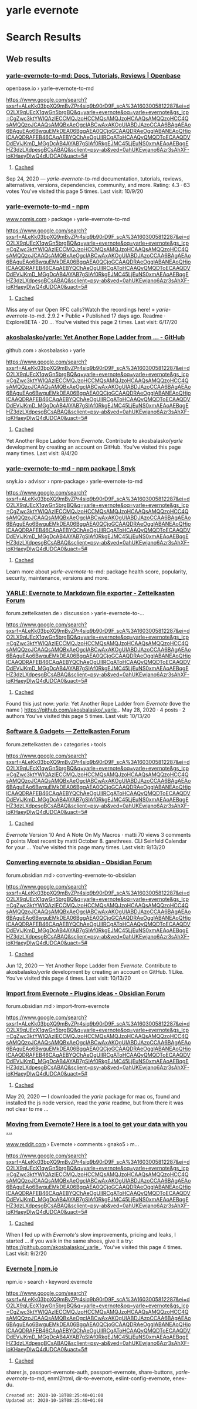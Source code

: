# yarle evernote

Search Results
==============

Web results
-----------

### [yarle-evernote-to-md: Docs, Tutorials, Reviews | Openbase](https://openbase.io/js/yarle-evernote-to-md)

openbase.io › yarle-evernote-to-md

<https://www.google.com/search?sxsrf=ALeKk03bpXQ9mBvZPr4siq9b90rD9F_scA%3A1603005812287&ei=dO2LX9qUEcX1qwGn5brgBQ&q=yarle+evernote&oq=yarle+evernote&gs_lcp=CgZwc3ktYWIQAzIECCMQJzoHCCMQsAMQJzoHCAAQsAMQQzoHCC4QsAMQQzoJCAAQsAMQBxAeOgcIABCwAxAKOgUIABDJAzoCCAA6BAgAEAo6BAguEAo6BwguEMkDEA06BggAEA0QCjoGCAAQDRAeOggIABANEAoQHjoICAAQDRAFEB46CAgAEBYQChAeOgUIIRCgAToHCAAQyQMQDToECAAQDVDdEViJKmD_MGgDcAB4AYAB7gSIAf0RkgEJMC45LjEuNS0xmAEAoAEBqgEHZ3dzLXdpesgBCsABAQ&sclient=psy-ab&ved=0ahUKEwjano6Azr3sAhXF-ioKHaeyDlwQ4dUDCA0&uact=5#>

1.  [Cached](https://webcache.googleusercontent.com/search?q=cache:_Y2LEbikyhcJ:https://openbase.io/js/yarle-evernote-to-md+&cd=1&hl=en&ct=clnk&gl=hu)

Sep 24, 2020 — _yarle_\-_evernote_\-to-md documentation, tutorials, reviews, alternatives, versions, dependencies, community, and more.
Rating: 4.3 · ‎63 votes
You've visited this page 5 times. Last visit: 10/9/20

### [yarle-evernote-to-md - npm](https://www.npmjs.com/package/yarle-evernote-to-md)

www.npmjs.com › package › yarle-evernote-to-md

<https://www.google.com/search?sxsrf=ALeKk03bpXQ9mBvZPr4siq9b90rD9F_scA%3A1603005812287&ei=dO2LX9qUEcX1qwGn5brgBQ&q=yarle+evernote&oq=yarle+evernote&gs_lcp=CgZwc3ktYWIQAzIECCMQJzoHCCMQsAMQJzoHCAAQsAMQQzoHCC4QsAMQQzoJCAAQsAMQBxAeOgcIABCwAxAKOgUIABDJAzoCCAA6BAgAEAo6BAguEAo6BwguEMkDEA06BggAEA0QCjoGCAAQDRAeOggIABANEAoQHjoICAAQDRAFEB46CAgAEBYQChAeOgUIIRCgAToHCAAQyQMQDToECAAQDVDdEViJKmD_MGgDcAB4AYAB7gSIAf0RkgEJMC45LjEuNS0xmAEAoAEBqgEHZ3dzLXdpesgBCsABAQ&sclient=psy-ab&ved=0ahUKEwjano6Azr3sAhXF-ioKHaeyDlwQ4dUDCA0&uact=5#>

1.  [Cached](https://webcache.googleusercontent.com/search?q=cache:W3FuhhGnyxEJ:https://www.npmjs.com/package/yarle-evernote-to-md+&cd=2&hl=en&ct=clnk&gl=hu)

Miss any of our Open RFC calls?Watch the recordings here! » _yarle_\-_evernote_\-to-md. 2.9.2 • Public • Published 17 days ago. Readme · ExploreBETA · 20 ...
You've visited this page 2 times. Last visit: 6/17/20

### [akosbalasko/yarle: Yet Another Rope Ladder from ... - GitHub](https://github.com/akosbalasko/yarle)

github.com › akosbalasko › yarle

<https://www.google.com/search?sxsrf=ALeKk03bpXQ9mBvZPr4siq9b90rD9F_scA%3A1603005812287&ei=dO2LX9qUEcX1qwGn5brgBQ&q=yarle+evernote&oq=yarle+evernote&gs_lcp=CgZwc3ktYWIQAzIECCMQJzoHCCMQsAMQJzoHCAAQsAMQQzoHCC4QsAMQQzoJCAAQsAMQBxAeOgcIABCwAxAKOgUIABDJAzoCCAA6BAgAEAo6BAguEAo6BwguEMkDEA06BggAEA0QCjoGCAAQDRAeOggIABANEAoQHjoICAAQDRAFEB46CAgAEBYQChAeOgUIIRCgAToHCAAQyQMQDToECAAQDVDdEViJKmD_MGgDcAB4AYAB7gSIAf0RkgEJMC45LjEuNS0xmAEAoAEBqgEHZ3dzLXdpesgBCsABAQ&sclient=psy-ab&ved=0ahUKEwjano6Azr3sAhXF-ioKHaeyDlwQ4dUDCA0&uact=5#>

1.  [Cached](https://webcache.googleusercontent.com/search?q=cache:SJLPXzOBxyYJ:https://github.com/akosbalasko/yarle+&cd=3&hl=en&ct=clnk&gl=hu)

Yet Another Rope Ladder from _Evernote_. Contribute to akosbalasko/_yarle_ development by creating an account on GitHub.
You've visited this page many times. Last visit: 8/4/20

### [yarle-evernote-to-md - npm package | Snyk](https://snyk.io/advisor/npm-package/yarle-evernote-to-md)

snyk.io › advisor › npm-package › yarle-evernote-to-md

<https://www.google.com/search?sxsrf=ALeKk03bpXQ9mBvZPr4siq9b90rD9F_scA%3A1603005812287&ei=dO2LX9qUEcX1qwGn5brgBQ&q=yarle+evernote&oq=yarle+evernote&gs_lcp=CgZwc3ktYWIQAzIECCMQJzoHCCMQsAMQJzoHCAAQsAMQQzoHCC4QsAMQQzoJCAAQsAMQBxAeOgcIABCwAxAKOgUIABDJAzoCCAA6BAgAEAo6BAguEAo6BwguEMkDEA06BggAEA0QCjoGCAAQDRAeOggIABANEAoQHjoICAAQDRAFEB46CAgAEBYQChAeOgUIIRCgAToHCAAQyQMQDToECAAQDVDdEViJKmD_MGgDcAB4AYAB7gSIAf0RkgEJMC45LjEuNS0xmAEAoAEBqgEHZ3dzLXdpesgBCsABAQ&sclient=psy-ab&ved=0ahUKEwjano6Azr3sAhXF-ioKHaeyDlwQ4dUDCA0&uact=5#>

1.  [Cached](https://webcache.googleusercontent.com/search?q=cache:mTw_3gguxigJ:https://snyk.io/advisor/npm-package/yarle-evernote-to-md+&cd=4&hl=en&ct=clnk&gl=hu)

Learn more about _yarle_\-_evernote_\-to-md: package health score, popularity, security, maintenance, versions and more.

### [YARLE: Evernote to Markdown file exporter - Zettelkasten Forum](https://forum.zettelkasten.de/discussion/1155/yarle-evernote-to-markdown-file-exporter)

forum.zettelkasten.de › discussion › yarle-evernote-to-...

<https://www.google.com/search?sxsrf=ALeKk03bpXQ9mBvZPr4siq9b90rD9F_scA%3A1603005812287&ei=dO2LX9qUEcX1qwGn5brgBQ&q=yarle+evernote&oq=yarle+evernote&gs_lcp=CgZwc3ktYWIQAzIECCMQJzoHCCMQsAMQJzoHCAAQsAMQQzoHCC4QsAMQQzoJCAAQsAMQBxAeOgcIABCwAxAKOgUIABDJAzoCCAA6BAgAEAo6BAguEAo6BwguEMkDEA06BggAEA0QCjoGCAAQDRAeOggIABANEAoQHjoICAAQDRAFEB46CAgAEBYQChAeOgUIIRCgAToHCAAQyQMQDToECAAQDVDdEViJKmD_MGgDcAB4AYAB7gSIAf0RkgEJMC45LjEuNS0xmAEAoAEBqgEHZ3dzLXdpesgBCsABAQ&sclient=psy-ab&ved=0ahUKEwjano6Azr3sAhXF-ioKHaeyDlwQ4dUDCA0&uact=5#>

1.  [Cached](https://webcache.googleusercontent.com/search?q=cache:NTCISr6DDWkJ:https://forum.zettelkasten.de/discussion/1155/yarle-evernote-to-markdown-file-exporter+&cd=5&hl=en&ct=clnk&gl=hu)

Found this just now: _yarle_: Yet Another Rope Ladder from _Evernote_ (love the name ) https://github.com/akosbalasko/_yarle_.
May 28, 2020 · 4 posts · ‎2 authors
You've visited this page 5 times. Last visit: 10/13/20

### [Software & Gadgets — Zettelkasten Forum](https://forum.zettelkasten.de/categories/tools)

forum.zettelkasten.de › categories › tools

<https://www.google.com/search?sxsrf=ALeKk03bpXQ9mBvZPr4siq9b90rD9F_scA%3A1603005812287&ei=dO2LX9qUEcX1qwGn5brgBQ&q=yarle+evernote&oq=yarle+evernote&gs_lcp=CgZwc3ktYWIQAzIECCMQJzoHCCMQsAMQJzoHCAAQsAMQQzoHCC4QsAMQQzoJCAAQsAMQBxAeOgcIABCwAxAKOgUIABDJAzoCCAA6BAgAEAo6BAguEAo6BwguEMkDEA06BggAEA0QCjoGCAAQDRAeOggIABANEAoQHjoICAAQDRAFEB46CAgAEBYQChAeOgUIIRCgAToHCAAQyQMQDToECAAQDVDdEViJKmD_MGgDcAB4AYAB7gSIAf0RkgEJMC45LjEuNS0xmAEAoAEBqgEHZ3dzLXdpesgBCsABAQ&sclient=psy-ab&ved=0ahUKEwjano6Azr3sAhXF-ioKHaeyDlwQ4dUDCA0&uact=5#>

1.  [Cached](https://webcache.googleusercontent.com/search?q=cache:XjzUp0BCYCEJ:https://forum.zettelkasten.de/categories/tools+&cd=6&hl=en&ct=clnk&gl=hu)

_Evernote_ Version 10 And A Note On My Macros · matti 70 views 3 comments 0 points Most recent by matti October 8. garethrees. CLI Seinfeld Calendar for your ...
You've visited this page many times. Last visit: 9/13/20

### [Converting evernote to obsidian - Obsidian Forum](https://forum.obsidian.md/t/converting-evernote-to-obsidian/1715)

forum.obsidian.md › converting-evernote-to-obsidian

<https://www.google.com/search?sxsrf=ALeKk03bpXQ9mBvZPr4siq9b90rD9F_scA%3A1603005812287&ei=dO2LX9qUEcX1qwGn5brgBQ&q=yarle+evernote&oq=yarle+evernote&gs_lcp=CgZwc3ktYWIQAzIECCMQJzoHCCMQsAMQJzoHCAAQsAMQQzoHCC4QsAMQQzoJCAAQsAMQBxAeOgcIABCwAxAKOgUIABDJAzoCCAA6BAgAEAo6BAguEAo6BwguEMkDEA06BggAEA0QCjoGCAAQDRAeOggIABANEAoQHjoICAAQDRAFEB46CAgAEBYQChAeOgUIIRCgAToHCAAQyQMQDToECAAQDVDdEViJKmD_MGgDcAB4AYAB7gSIAf0RkgEJMC45LjEuNS0xmAEAoAEBqgEHZ3dzLXdpesgBCsABAQ&sclient=psy-ab&ved=0ahUKEwjano6Azr3sAhXF-ioKHaeyDlwQ4dUDCA0&uact=5#>

1.  [Cached](https://webcache.googleusercontent.com/search?q=cache:I4kYf5ULLoYJ:https://forum.obsidian.md/t/converting-evernote-to-obsidian/1715+&cd=7&hl=en&ct=clnk&gl=hu)

Jun 12, 2020 — Yet Another Rope Ladder from _Evernote_. Contribute to akosbalasko/_yarle_ development by creating an account on GitHub. 1 Like.
You've visited this page 4 times. Last visit: 10/13/20

### [Import from Evernote - Plugins ideas - Obsidian Forum](https://forum.obsidian.md/t/import-from-evernote/108)

forum.obsidian.md › import-from-evernote

<https://www.google.com/search?sxsrf=ALeKk03bpXQ9mBvZPr4siq9b90rD9F_scA%3A1603005812287&ei=dO2LX9qUEcX1qwGn5brgBQ&q=yarle+evernote&oq=yarle+evernote&gs_lcp=CgZwc3ktYWIQAzIECCMQJzoHCCMQsAMQJzoHCAAQsAMQQzoHCC4QsAMQQzoJCAAQsAMQBxAeOgcIABCwAxAKOgUIABDJAzoCCAA6BAgAEAo6BAguEAo6BwguEMkDEA06BggAEA0QCjoGCAAQDRAeOggIABANEAoQHjoICAAQDRAFEB46CAgAEBYQChAeOgUIIRCgAToHCAAQyQMQDToECAAQDVDdEViJKmD_MGgDcAB4AYAB7gSIAf0RkgEJMC45LjEuNS0xmAEAoAEBqgEHZ3dzLXdpesgBCsABAQ&sclient=psy-ab&ved=0ahUKEwjano6Azr3sAhXF-ioKHaeyDlwQ4dUDCA0&uact=5#>

1.  [Cached](https://webcache.googleusercontent.com/search?q=cache:3i74TS7qI0EJ:https://forum.obsidian.md/t/import-from-evernote/108+&cd=8&hl=en&ct=clnk&gl=hu)

May 20, 2020 — I downloaded the _yarle_ package for mac os, found and installed the js node version, read the _yarle_ readme, but from there it was not clear to me ...

### [Moving from Evernote? Here is a tool to get your data with you ...](https://www.reddit.com/r/Evernote/comments/gnako5/moving_from_evernote_here_is_a_tool_to_get_your/)

www.reddit.com › Evernote › comments › gnako5 › m...

<https://www.google.com/search?sxsrf=ALeKk03bpXQ9mBvZPr4siq9b90rD9F_scA%3A1603005812287&ei=dO2LX9qUEcX1qwGn5brgBQ&q=yarle+evernote&oq=yarle+evernote&gs_lcp=CgZwc3ktYWIQAzIECCMQJzoHCCMQsAMQJzoHCAAQsAMQQzoHCC4QsAMQQzoJCAAQsAMQBxAeOgcIABCwAxAKOgUIABDJAzoCCAA6BAgAEAo6BAguEAo6BwguEMkDEA06BggAEA0QCjoGCAAQDRAeOggIABANEAoQHjoICAAQDRAFEB46CAgAEBYQChAeOgUIIRCgAToHCAAQyQMQDToECAAQDVDdEViJKmD_MGgDcAB4AYAB7gSIAf0RkgEJMC45LjEuNS0xmAEAoAEBqgEHZ3dzLXdpesgBCsABAQ&sclient=psy-ab&ved=0ahUKEwjano6Azr3sAhXF-ioKHaeyDlwQ4dUDCA0&uact=5#>

1.  [Cached](https://webcache.googleusercontent.com/search?q=cache:LYx4h15UecUJ:https://www.reddit.com/r/Evernote/comments/gnako5/moving_from_evernote_here_is_a_tool_to_get_your/+&cd=9&hl=en&ct=clnk&gl=hu)

When I fed up with _Evernote's_ slow improvements, pricing and leaks, I started ... if you walk in the same shoes, give it a try: https://github.com/akosbalasko/_yarle_.
You've visited this page 4 times. Last visit: 9/2/20

### [Evernote | npm.io](https://npm.io/search/keyword:evernote)

npm.io › search › keyword:evernote

<https://www.google.com/search?sxsrf=ALeKk03bpXQ9mBvZPr4siq9b90rD9F_scA%3A1603005812287&ei=dO2LX9qUEcX1qwGn5brgBQ&q=yarle+evernote&oq=yarle+evernote&gs_lcp=CgZwc3ktYWIQAzIECCMQJzoHCCMQsAMQJzoHCAAQsAMQQzoHCC4QsAMQQzoJCAAQsAMQBxAeOgcIABCwAxAKOgUIABDJAzoCCAA6BAgAEAo6BAguEAo6BwguEMkDEA06BggAEA0QCjoGCAAQDRAeOggIABANEAoQHjoICAAQDRAFEB46CAgAEBYQChAeOgUIIRCgAToHCAAQyQMQDToECAAQDVDdEViJKmD_MGgDcAB4AYAB7gSIAf0RkgEJMC45LjEuNS0xmAEAoAEBqgEHZ3dzLXdpesgBCsABAQ&sclient=psy-ab&ved=0ahUKEwjano6Azr3sAhXF-ioKHaeyDlwQ4dUDCA0&uact=5#>

1.  [Cached](https://webcache.googleusercontent.com/search?q=cache:0SjIVL3k9GoJ:https://npm.io/search/keyword:evernote+&cd=10&hl=en&ct=clnk&gl=hu)

sharer.js, passport-evernote-auth, passport-evernote, share-buttons, _yarle_\-_evernote_\-to-md, enml2html, dir-to-evernote, eslint-config-evernote, enex-du.

    Created at: 2020-10-18T08:25:40+01:00
    Updated at: 2020-10-18T08:25:40+01:00

